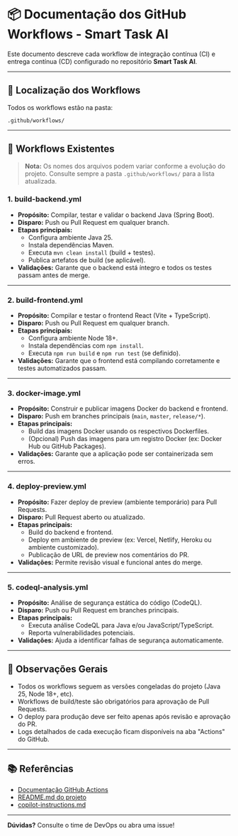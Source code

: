# 📦 Documentação dos GitHub Workflows - Smart Task AI

Este documento descreve cada workflow de integração contínua (CI) e entrega contínua (CD) configurado no repositório **Smart Task AI**.

---

## 📂 Localização dos Workflows

Todos os workflows estão na pasta:
```
.github/workflows/
```

---

## 🚦 Workflows Existentes

> **Nota:** Os nomes dos arquivos podem variar conforme a evolução do projeto. Consulte sempre a pasta `.github/workflows/` para a lista atualizada.

### 1. **build-backend.yml**

- **Propósito:** Compilar, testar e validar o backend Java (Spring Boot).
- **Disparo:** Push ou Pull Request em qualquer branch.
- **Etapas principais:**
  - Configura ambiente Java 25.
  - Instala dependências Maven.
  - Executa `mvn clean install` (build + testes).
  - Publica artefatos de build (se aplicável).
- **Validações:** Garante que o backend está íntegro e todos os testes passam antes de merge.

---

### 2. **build-frontend.yml**

- **Propósito:** Compilar e testar o frontend React (Vite + TypeScript).
- **Disparo:** Push ou Pull Request em qualquer branch.
- **Etapas principais:**
  - Configura ambiente Node 18+.
  - Instala dependências com `npm install`.
  - Executa `npm run build` e `npm run test` (se definido).
- **Validações:** Garante que o frontend está compilando corretamente e testes automatizados passam.

---

### 3. **docker-image.yml**

- **Propósito:** Construir e publicar imagens Docker do backend e frontend.
- **Disparo:** Push em branches principais (`main`, `master`, `release/*`).
- **Etapas principais:**
  - Build das imagens Docker usando os respectivos Dockerfiles.
  - (Opcional) Push das imagens para um registro Docker (ex: Docker Hub ou GitHub Packages).
- **Validações:** Garante que a aplicação pode ser containerizada sem erros.

---

### 4. **deploy-preview.yml**

- **Propósito:** Fazer deploy de preview (ambiente temporário) para Pull Requests.
- **Disparo:** Pull Request aberto ou atualizado.
- **Etapas principais:**
  - Build do backend e frontend.
  - Deploy em ambiente de preview (ex: Vercel, Netlify, Heroku ou ambiente customizado).
  - Publicação de URL de preview nos comentários do PR.
- **Validações:** Permite revisão visual e funcional antes do merge.

---

### 5. **codeql-analysis.yml**

- **Propósito:** Análise de segurança estática do código (CodeQL).
- **Disparo:** Push ou Pull Request em branches principais.
- **Etapas principais:**
  - Executa análise CodeQL para Java e/ou JavaScript/TypeScript.
  - Reporta vulnerabilidades potenciais.
- **Validações:** Ajuda a identificar falhas de segurança automaticamente.

---

## 📝 Observações Gerais

- Todos os workflows seguem as versões congeladas do projeto (Java 25, Node 18+, etc).
- Workflows de build/teste são obrigatórios para aprovação de Pull Requests.
- O deploy para produção deve ser feito apenas após revisão e aprovação do PR.
- Logs detalhados de cada execução ficam disponíveis na aba "Actions" do GitHub.

---

## 📚 Referências

- [Documentação GitHub Actions](https://docs.github.com/pt/actions)
- [README.md do projeto](../README.md)
- [copilot-instructions.md](../.github/copilot-instructions.md)

---

**Dúvidas?** Consulte o time de DevOps ou abra uma issue!
